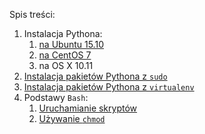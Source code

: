 Spis treści:

1. Instalacja Pythona:
	1. [na Ubuntu 15.10](instalacja-pythona/ubuntu-15.10.md)
	1. [na CentOS 7](instalacja-pythona/centos-7.md)
	1. na OS X 10.11
1. [Instalacja pakietów Pythona z `sudo`](instalacja-pakietow-pythona/z-sudo.md)
1. [Instalacja pakietów Pythona z `virtualenv`](instalacja-pakietow-pythona/z-virtualenv.md)
1. Podstawy `Bash`:
	1. [Uruchamianie skryptów](podstawy-bash/uruchamianie-skryptow.md)
	1. [Używanie `chmod`](podstawy-bash/uzywanie-chmod.md)

